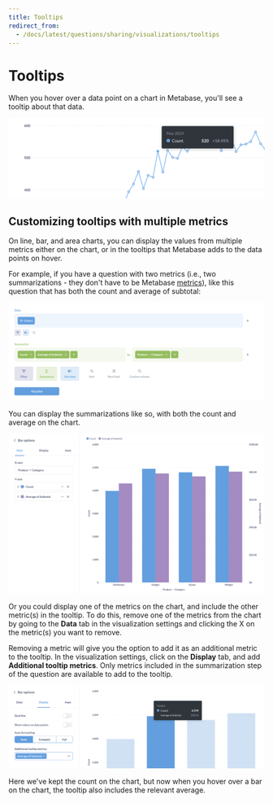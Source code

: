 ```yaml
---
title: Tooltips
redirect_from:
  - /docs/latest/questions/sharing/visualizations/tooltips
---
```


# Tooltips

When you hover over a data point on a chart in Metabase, you'll see a tooltip about that data.

![Tooltip](../images/tooltip.png)

## Customizing tooltips with multiple metrics

On line, bar, and area charts, you can display the values from multiple metrics either on the chart, or in the tooltips that Metabase adds to the data points on hover.

For example, if you have a question with two metrics (i.e., two summarizations - they don't have to be Metabase [metrics](../../data-modeling/metrics.md)), like this question that has both the count and average of subtotal:

![Question with multiple summarizations](../images/multiple-metrics.png)

You can display the summarizations like so, with both the count and average on the chart.

![Count and average](../images/count-and-average.png)

Or you could display one of the metrics on the chart, and include the other metric(s) in the tooltip. To do this, remove one of the metrics from the chart by going to the **Data** tab in the visualization settings and clicking the X on the metric(s) you want to remove.

Removing a metric will give you the option to add it as an additional metric to the tooltip. In the visualization settings, click on the **Display** tab, and add **Additional tooltip metrics**. Only metrics included in the summarization step of the question are available to add to the tooltip.

![Add additional tooltip metrics from the display tab. Only available when your chart has multiple metrics](../images/metrics-in-tooltip.png)

Here we've kept the count on the chart, but now when you hover over a bar on the chart, the tooltip also includes the relevant average.
